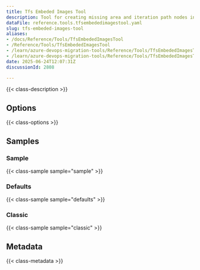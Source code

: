 ```yaml
---
title: Tfs Embeded Images Tool
description: Tool for creating missing area and iteration path nodes in the target project during migration. Configurable through TfsNodeStructureToolOptions to specify which node types to create.
dataFile: reference.tools.tfsembededimagestool.yaml
slug: tfs-embeded-images-tool
aliases:
- /docs/Reference/Tools/TfsEmbededImagesTool
- /Reference/Tools/TfsEmbededImagesTool
- /learn/azure-devops-migration-tools/Reference/Tools/TfsEmbededImagesTool
- /learn/azure-devops-migration-tools/Reference/Tools/TfsEmbededImagesTool/index.md
date: 2025-06-24T12:07:31Z
discussionId: 2808

---
```

{{< class-description >}}

## Options

{{< class-options >}}

## Samples

### Sample

{{< class-sample sample="sample" >}}

### Defaults

{{< class-sample sample="defaults" >}}

### Classic

{{< class-sample sample="classic" >}}

## Metadata

{{< class-metadata >}}
